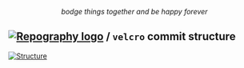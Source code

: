 <p align="center">
  <em>bodge things together and be happy forever</em>
</p>

## [![Repography logo](https://images.repography.com/logo.svg)](https://repography.com) / `velcro` commit structure
[![Structure](https://images.repography.com/29579691/velcro-xiv/velcro/structure/62e5f556efcce752c19fd470a10f40d3_table.svg)](https://github.com/velcro-xiv/velcro)
